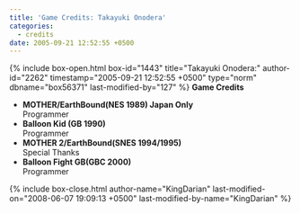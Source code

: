 ```yaml
---
title: 'Game Credits: Takayuki Onodera'
categories:
  - credits
date: 2005-09-21 12:52:55 +0500
---
```

{% include box-open.html box-id="1443" title="Takayuki Onodera:" author-id="2262" timestamp="2005-09-21 12:52:55 +0500" type="norm" dbname="box56371" last-modified-by="127" %}
<b>Game Credits</b>
 <UL>
    <LI><b>MOTHER/EarthBound(NES 1989) Japan Only</b><BR />
    Programmer</LI>
    <LI><b>Balloon Kid (GB 1990)</b><BR />
    Programmer</LI>
    <LI><b>MOTHER 2/EarthBound(SNES 1994/1995)</b><BR />
    Special Thanks</LI>
    <LI><b>Balloon Fight GB(GBC 2000)</b><BR />
    Programmer</LI>
 </UL>
{% include box-close.html author-name="KingDarian" last-modified-on="2008-06-07 19:09:13 +0500" last-modified-by-name="KingDarian" %}
